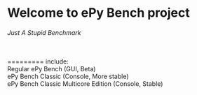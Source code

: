<h1>Welcome to ePy Bench project</h1>
<h6>Just A Stupid Benchmark</h6><br>
=========
include:<br>
Regular ePy Bench (GUI, Beta)<br>
ePy Bench Classic (Console, More stable)<br>
ePy Bench Classic Multicore Edition (Console, Stable)<br>



